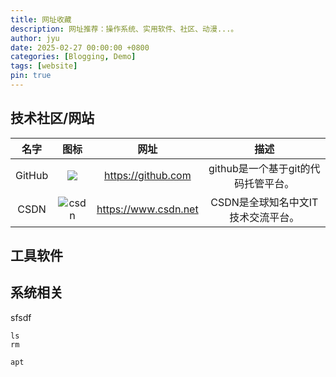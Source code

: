 ```yaml
---
title: 网址收藏
description: 网址推荐：操作系统、实用软件、社区、动漫...。
author: jyu
date: 2025-02-27 00:00:00 +0800
categories: [Blogging, Demo]
tags: [website]
pin: true
---
```


## 技术社区/网站

| 名字 | 图标 | 网址 | 描述 |
|:---:|:---:|:----:|:----:|
| GitHub | ![](https://github.githubassets.com/favicons/favicon.svg) | <https://github.com> | github是一个基于git的代码托管平台。 |
| CSDN | ![csdn](https://img-home.csdnimg.cn/images/20201124032511.png) | <https://www.csdn.net> | CSDN是全球知名中文IT技术交流平台。 |

## 工具软件


## 系统相关
sfsdf
```shell
ls
rm

apt
```